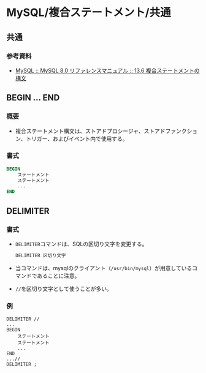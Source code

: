 # MySQL/複合ステートメント/共通

## 共通

### 参考資料

- [MySQL :: MySQL 8.0 リファレンスマニュアル :: 13.6 複合ステートメントの構文](https://dev.mysql.com/doc/refman/8.0/ja/sql-compound-statements.html)

## BEGIN ... END

### 概要

- 複合ステートメント構文は、ストアドプロシージャ、ストアドファンクション、トリガー、およびイベント内で使用する。

### 書式

```sql
BEGIN
    ステートメント
    ステートメント
    ...
END
```

## DELIMITER

### 書式

- `DELIMITER`コマンドは、SQLの区切り文字を変更する。

  ```sql
  DELIMITER 区切り文字
  ```

- 当コマンドは、mysqlのクライアント（`/usr/bin/mysql`）が用意しているコマンドであることに注意。

- `//`を区切り文字として使うことが多い。

### 例

```mysql
DELIMITER //
...
BEGIN
    ステートメント
    ステートメント
    ...
END
...//
DELIMITER ;
```
